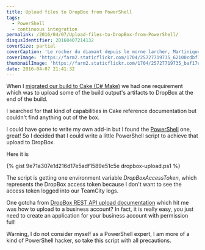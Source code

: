 ```yaml
---
title: Upload files to DropBox from PowerShell
tags:
  - PowerShell
  - continuous integration
permalink: /2016/04/07/Upload-files-to-DropBox-from-PowerShell/
disqusIdentifier: 20160407214132
coverSize: partial
coverCaption: 'Le rocher du diamant depuis le morne larcher, Martinique'
coverImage: 'https://farm2.staticflickr.com/1704/25727719735_62100cdbf1_h.jpg'
thumbnailImage: 'https://farm2.staticflickr.com/1704/25727719735_baf17e5561_q.jpg'
date: 2016-04-07 21:41:32
---
```

When I [migrated our build to Cake (C# Make)](http://laurentkempe.com/2016/04/05/Moving-to-Cake-CSharp-Make/) we had one requirement which was to upload some of the build output's artifacts to DropBox at the end of the build.
<!-- more -->
I searched for that kind of capabilities in Cake reference documentation but couldn't find anything out of the box.

I could have gone to write my own add-in but I found the [PowerShell](http://cakebuild.net/addins/category/powershell) one, great! 
So I decided that I could write a little PowerShell script to achieve that upload to DropBox.

Here it is

{% gist 9e71a307e1d216d17e5adf1589e51c5e dropbox-upload.ps1 %}

The script is getting one environment variable *DropBoxAccessToken*, which represents the DropBox access token because I don't want to see the access token logged into our TeamCity logs.

One gotcha from [DropBox REST API upload documentation](https://www.dropbox.com/developers/documentation/http/documentation#files-upload) which hit me was how to upload to a business account? In fact, it is really easy, you just need to create an application for your business account with permission full!

Warning, I do not consider myself as a PowerShell expert, I am more of a kind of PowerShell hacker, so take this script with all precautions.
